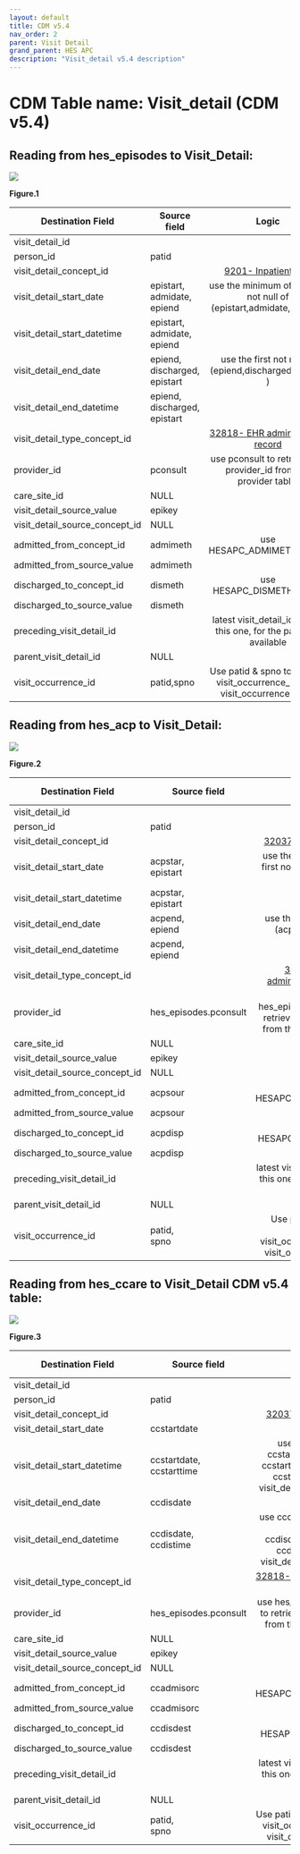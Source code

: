 ```yaml
---
layout: default
title: CDM v5.4
nav_order: 2
parent: Visit Detail
grand_parent: HES APC
description: "Visit_detail v5.4 description"
---
```


# CDM Table name: Visit_detail (CDM v5.4)

## Reading from hes_episodes to Visit_Detail:
![](../images/image9.png)

**Figure.1**

| Destination Field | Source field | Logic | Comment field |
| --- | --- | :---: | --- |
| visit_detail_id |  |  | Autogenerate|
| person_id | patid |  |  |
| visit_detail_concept_id |  | [9201- Inpatient visit](https://athena.ohdsi.org/search-terms/terms/9201)|  |
| visit_detail_start_date | epistart,<br>admidate,<br>epiend | use the minimum of the first not null of (epistart,admidate,epiend )|   |
| visit_detail_start_datetime | epistart,<br>admidate,<br>epiend | |  |
| visit_detail_end_date | epiend,<br>discharged,<br>epistart | use the first not null of (epiend,discharged,epistart ) |   |
| visit_detail_end_datetime | epiend,<br>discharged,<br>epistart | |   |
| visit_detail_type_concept_id |  | [32818- EHR administration record](https://athena.ohdsi.org/search-terms/terms/32818)| |
| provider_id | pconsult | use pconsult to retrieve the provider_id from the provider table. | |
| care_site_id |NULL |  |  |
| visit_detail_source_value | epikey | | |
| visit_detail_source_concept_id |NULL  |  |  |
| admitted_from_concept_id | admimeth | use HESAPC_ADMIMETH_STCM | |
| admitted_from_source_value | admimeth | | |
| discharged_to_concept_id | dismeth |  use HESAPC_DISMETH_STCM | |
| discharged_to_source_value | dismeth | |  |
| preceding_visit_detail_id | | latest visit_detail_id before this one, for the patient if available |  |
| parent_visit_detail_id | NULL |  |  |
| visit_occurrence_id | patid,spno | Use patid & spno to retrieve visit_occurrence_id from visit_occurrence table. |  |

## Reading from hes_acp to Visit_Detail:
![](../images/image11.png)

**Figure.2**

| Destination Field | Source field | Logic | Comment field |
| --- | --- | :---: | --- |
| visit_detail_id |  |   | Autogenerate|
| person_id | patid |  |  |
| visit_detail_concept_id |  | [32037- Intensive care](https://athena.ohdsi.org/search-terms/terms/32037)|  |
| visit_detail_start_date | acpstar,<br>epistart | use the minimum of the first not null of (acpstar, epistart ) |  |
| visit_detail_start_datetime | acpstar,<br>epistart |  |   |
| visit_detail_end_date | acpend,<br>epiend | use the first not null of (acpend, epiend ) |  |
| visit_detail_end_datetime | acpend,<br>epiend | |  |
| visit_detail_type_concept_id |  | [32818- EHR administration record](https://athena.ohdsi.org/search-terms/terms/32818)|   |
| provider_id | hes_episodes.pconsult | use hes_episodes.pconsult to retrieve the provider_id from the provider table. |  |
| care_site_id |NULL |  |  |
| visit_detail_source_value | epikey | | |
| visit_detail_source_concept_id | NULL |  |  |
| admitted_from_concept_id | acpsour | use HESAPC_ACPSOUR_STCM | |
| admitted_from_source_value | acpsour | |  |
| discharged_to_concept_id | acpdisp | use HESAPC_ACPDISP_STCM |  |
| discharged_to_source_value  | acpdisp | |  |
| preceding_visit_detail_id | | latest visit_detail_id before this one, for the patient if available |  |
| parent_visit_detail_id | NULL |  |  |
| visit_occurrence_id | patid,<br>spno | Use patid & spno to retrieve visit_occurrence_id from visit_occurrence table. |  |



## Reading from hes_ccare to Visit_Detail CDM v5.4 table:
![](../images/image10.png)

**Figure.3**

| Destination Field | Source field | Logic | Comment field |
| --- | --- | :---: | --- |
| visit_detail_id |  |  | Autogenerate|
| person_id | patid |  |  |
| visit_detail_concept_id |  | [32037- Intensive care](https://athena.ohdsi.org/search-terms/terms/32037)|  |
| visit_detail_start_date | ccstartdate | | |
| visit_detail_start_datetime | ccstartdate,<br>ccstarttime | use ccstartdate if ccstarttime is null else ccstartdate::timestamp + ccstarttime::time as visit_detail_start_datetime. | |
| visit_detail_end_date | ccdisdate | | |
| visit_detail_end_datetime | ccdisdate,<br>ccdistime | use ccdisdate if ccdistime is null else ccdisdate::timestamp + ccdistime::time as visit_detail_end_datetime.  |  |
| visit_detail_type_concept_id |  | [32818- EHR administration record](https://athena.ohdsi.org/search-terms/terms/32818)|     |
| provider_id | hes_episodes.pconsult | use hes_episodes.pconsult to retrieve the provider_id from the provider table. |  |
| care_site_id | NULL|  |  |
| visit_detail_source_value | epikey | | |
| visit_detail_source_concept_id | NULL |  |  |
| admitted_from_concept_id | ccadmisorc | use HESAPC_ADMISORC_STCM |  |
| admitted_from_source_value | ccadmisorc | |  |
| discharged_to_concept_id | ccdisdest | use HESAPC_DISDEST_STCM | |
| discharged_to_source_value | ccdisdest |  |  |
| preceding_visit_detail_id | | latest visit_detail_id before this one, for the patient if available |  |
| parent_visit_detail_id | NULL |  |   |
| visit_occurrence_id | patid,<br>spno | Use patid & spno to retrieve visit_occurrence_id from visit_occurrence table.   |